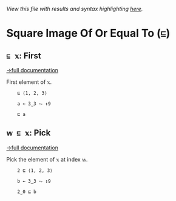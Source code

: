 *View this file with results and syntax highlighting [here](https://mlochbaum.github.io/BQN/help/first_pick.html).*

# Square Image Of Or Equal To (`⊑`)

## `⊑ 𝕩`: First
[→full documentation](../doc/pick.md#first)

First element of `𝕩`.

        ⊑ ⟨1, 2, 3⟩

        a ← 3‿3 ⥊ ↕9

        ⊑ a



## `𝕨 ⊑ 𝕩`: Pick
[→full documentation](../doc/pick.md)

Pick the element of `𝕩` at index `𝕨`.

        2 ⊑ ⟨1, 2, 3⟩

        b ← 3‿3 ⥊ ↕9

        2‿0 ⊑ b
